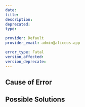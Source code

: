 ```yaml
---
date: 
title: 
description: 
deprecated: 
type: 

provider: Default
provider_email: admin@aliceos.app

error_type: Fatal
version_affected: 
version_deprecate: 
---
```

## Cause of Error


## Possible Solutions
